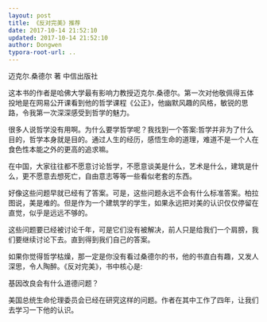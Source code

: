 ```yaml
---
layout: post
title: 《反对完美》推荐
date: 2017-10-14 21:52:10
updated: 2017-10-14 21:52:10
author: Dongwen
typora-root-url: ..
---
```




迈克尔.桑德尔 著
中信出版社

这本书的作者是哈佛大学最有影响力教授迈克尔.桑德尔。第一次对他敬佩得五体投地是在网易公开课看到他的哲学课程《公正》，他幽默风趣的风格，敏锐的思路，令我第一次深深感受到哲学的魅力。

很多人说哲学没有用啊。为什么要学哲学呢？我找到一个答案:哲学并非为了什么目的，哲学本身就是目的。通过人生的经历，感悟生命的道理，难道不是一个人在食色性本能之外的更高的追求嘛。

在中国，大家往往都不愿意讨论哲学，不愿意谈美是什么，艺术是什么，建筑是什么，更不愿意去想死亡，自由意志等等一些看似老套的东西。

好像这些问题早就已经有了答案。可是，这些问题永远不会有什么标准答案。柏拉图说，美是难的。但是作为一个建筑学的学生，如果永远把对美的认识仅仅停留在直觉，似乎是远远不够的。

这些问题要已经被讨论千年，可是它们没有被解决，前人只是给我们一个肩膀，我们要继续讨论下去。直到得到我们自己的答案。

如果你觉得哲学枯燥，那一定是你没有看过桑德尔的书，他的书直白有趣，又发人深思，令人陶醉。《反对完美》，书中核心是:

基因改良会有什么道德问题？

美国总统生命伦理委员会已经在研究这样的问题。作者在其中工作了四年，让我们去学习一下他的认识。


